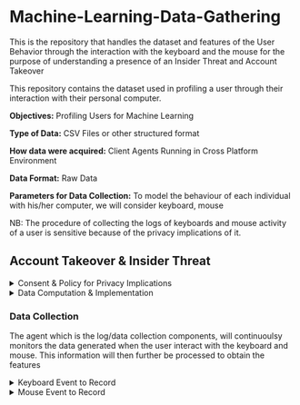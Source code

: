 # Machine-Learning-Data-Gathering
This is the repository that handles the dataset and features of the User Behavior
through the interaction with the keyboard and the mouse for the purpose of
understanding a presence of an Insider Threat and Account Takeover

This repository contains the dataset used in profiling a user through their interaction
with their personal computer.

**Objectives:** Profiling Users for Machine Learning

**Type of Data:** CSV Files or other structured format

**How data were acquired:** Client Agents Running in Cross Platform Environment

**Data Format:** Raw Data

**Parameters for Data Collection:** To model the behaviour of each individual with his/her
computer, we will consider keyboard, mouse


NB: The procedure of collecting the logs of keyboards and mouse activity of a user is sensitive because of the privacy implications of it.

## Account Takeover & Insider Threat

<details>
  <summary>Consent & Policy for Privacy Implications</summary>

  - Notify the user that you will collecting their keystrokes and mouse activity for better interactions
  - Notify them about the retention and scope of logging their events
  - Give them a chance to opt-out from the process if there is need required

</details>

<details>
  <summary>Data Computation & Implementation</summary>

  - Ensure you don’t collect raw keystrokes, passwords, PIIs (Personal Identifiable information) instead collect the aggregate of featured computation within the endpoint (e.g. averages, variances) not raw event streams
  - Compute these features on the endpoint and send anonymized scores to the ML systems.
</details>

### Data Collection
The agent which is the log/data collection components, will continuoulsy monitors the data generated when the
user interact with the keyboard and mouse. This information will then further be processed to obtain the
features

<details>
  <summary>Keyboard Event to Record</summary>

  - Timestamp
  - Key Press
  - Key Release
  - Key and Application in the forground

</details>

<details>
  <summary>Mouse Event to Record</summary>

  - **Mouse Movement Events:** Timestamp, pointer x coordinate, pointer y coordinate, application in foreground.

  - **Mouse Click Events:** Timestamp, pointer x coordinate, pointer y coordinate, button (left/right/middle), press/release, application in foreground.

  - **Mouse Scroll Events:** Timestamp, pointer x coordinate, pointer y coordinate, movement x coordinate, movement y coordinate, application in foreground.

</details>
